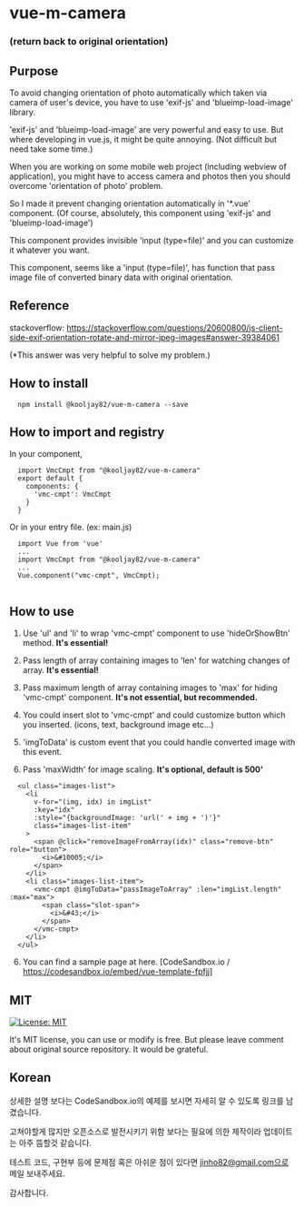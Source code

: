 # vue-m-camera
### (return back to original orientation)

## Purpose

To avoid changing orientation of photo automatically which taken via camera of user's device, you have to use 'exif-js' and 'blueimp-load-image' library.

'exif-js' and 'blueimp-load-image' are very powerful and easy to use. But where developing in vue.js, it might be quite annoying. (Not difficult but need take some time.)

When you are working on some mobile web project (including webview of application), you might have to access camera and photos then you should overcome 'orientation of photo' problem.

So I made it prevent changing orientation automatically in '*.vue' component. (Of course, absolutely, this component using 'exif-js' and 'blueimp-load-image')

This component provides invisible 'input (type=file)' and you can customize it whatever you want.

This component, seems like a 'input (type=file)', has function that pass image file of converted binary data with original orientation.

## Reference

stackoverflow: https://stackoverflow.com/questions/20600800/js-client-side-exif-orientation-rotate-and-mirror-jpeg-images#answer-39384061

(*This answer was very helpful to solve my problem.)

## How to install

```
  npm install @kooljay82/vue-m-camera --save
```

## How to import and registry

In your component,

```
  import VmcCmpt from "@kooljay82/vue-m-camera"
  export default {
    components: {
      'vmc-cmpt': VmcCmpt
    }
  }
```
Or in your entry file. (ex: main.js)

```
  import Vue from 'vue'
  ...
  import VmcCmpt from "@kooljay82/vue-m-camera"
  ...
  Vue.component("vmc-cmpt", VmcCmpt);
  
```

## How to use

1. Use 'ul' and 'li' to wrap 'vmc-cmpt' component to use 'hideOrShowBtn' method. **It's essential!**

2. Pass length of array containing images to 'len' for watching changes of array. **It's essential!**

3. Pass maximum length of array containing images to 'max' for hiding 'vmc-cmpt' component. **It's not essential, but recommended.**

4. You could insert slot to 'vmc-cmpt' and could customize button which you inserted. (icons, text, background image etc...)

5. 'imgToData' is custom event that you could handle converted image with this event.

6. Pass 'maxWidth' for image scaling. **It's optional, default is 500'**

```
  <ul class="images-list">
    <li
      v-for="(img, idx) in imgList"
      :key="idx"
      :style="{backgroundImage: 'url(' + img + ')'}"
      class="images-list-item"
    >
      <span @click="removeImageFromArray(idx)" class="remove-btn" role="button">
        <i>&#10005;</i>
      </span>
    </li>
    <li class="images-list-item">
      <vmc-cmpt @imgToData="passImageToArray" :len="imgList.length" :max="max">
        <span class="slot-span">
          <i>&#43;</i>
        </span>
      </vmc-cmpt>
    </li>
  </ul>
```

6. You can find a sample page at here. [CodeSandbox.io / https://codesandbox.io/embed/vue-template-fpfjj]

## MIT

[![License: MIT](https://img.shields.io/badge/License-MIT-yellow.svg)](https://opensource.org/licenses/MIT)

It's MIT license, you can use or modify is free. But please leave comment about original source repository. It would be grateful.

## Korean

상세한 설명 보다는 CodeSandbox.io의 예제를 보시면 자세히 알 수 있도록 링크를 남겼습니다.

고쳐야할게 많지만 오픈소스로 발전시키기 위함 보다는 필요에 의한 제작이라 업데이트는 아주 뜸할것 같습니다.

테스트 코드, 구현부 등에 문제점 혹은 아쉬운 점이 있다면 jinho82@gmail.com으로 메일 보내주세요.

감사합니다.